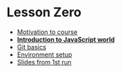 # Lesson Zero

 - [Motivation to course](motivation.md)
 - **[Introduction to JavaScript world](intro_to_js.md)**
 - [Git basics](git_basics.md)
 - [Environment setup](environment.md)
 - [Slides from 1st run](https://www.slideshare.net/JaroslavKubek/javascript-code-academy-introduction)
